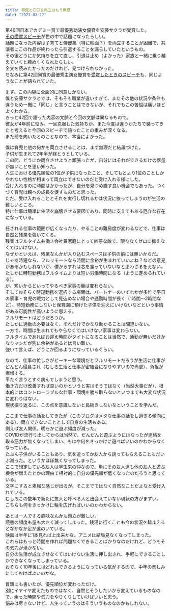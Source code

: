 ```yaml
---
title: 育児と〇〇を両立はもう無理
date: "2023-03-12"
---
```


第46回日本アカデミー賞で最優秀助演女優賞を安藤サクラが受賞した。</br>
[その受賞スピーチ](https://www.cinemacafe.net/article/2023/03/10/84008.html)が世の中で話題になったらしい。</br>
話題になった内容は子育てと俳優業（特に映画？）を両立することが困難で、共演者にこの作品が終わったら引退することを漏らしていたというもの。</br>
その後どうにか気持ちを立て直し、引退は止め（よかった）家族と一緒に乗り越えていくと締めくくられたらしい。</br>
全文を読みたかったのだけれど、見つけられなかった。</br>
ちなみに第42回同賞の最優秀主演女優賞を[受賞したときのスピーチ](https://www.huffingtonpost.jp/entry/sakura-ando_jp_5c790980e4b033abd14ab381)も、同じようなことが語られていた。</br>

まず、この内容に全面的に同意しかない。</br>
僕と安藤サクラとでは、そもそも職業が違いすぎて、またその他の状況や条件も違うため一概に「同じ」と言うことはできないが、それでもこの苦悩は痛いほどよくわかる。</br>
きっと42回で語った内容の文脈と今回の文脈は異なるもので。</br>
彼女が4年前に悩み、一旦克服した気持ちが、また今度は違うかたちで襲ってきたと考えると今回のスピーチで語ったことの重みが深くなる。</br>
また前を向いたとのことなので、本当によかった。</br>

僕は育児と他の何かを両立させることは、まず無理だと結論づけた。</br>
子供が生まれて2年半が経とうとしている。</br>
この間、どうにか両立させようと頑張ったが、自分にはそれができるだけの器量が無いことを思い知った。</br>
人生における優先順位の1位が子供になったこと、そしてもとより1位のことしかやれない性格が相まって両立はできないのだと受け入れる様にした。</br>
受け入れるのに時間はかかったが、自分を見つめ直す良い機会でもあった。つくづく育児は親への成長を促すものだと思った。</br>
ただ、受け入れることとそれを実行し切れるかは状況に依ってしまうのが生活の難しいところ。</br>
特に仕事は簡単に生活を崩壊させる要因であり、同時に支えでもある厄介な存在になっている。</br>

任される仕事の範囲が広くなったり、やることの難易度が変わるなどで、仕事は自然と残業を強いてくる。</br>
残業はフルタイム共働き会社員家庭にとって凶悪な敵で、限りなくゼロに抑えなくてはいけない。</br>
なぜかといえば、残業なんかが入り込むスペースは子供の前には無いからだ。</br>
じゃあ時短なら、フルリモートなら時間に余裕が生まれていいよね？などの意見があるかもしれないが、僕からすれば芯を食っていないなと思わざるをえない。</br>
たしかに時短勤務はフルタイムよりは短い労働時間になる（ように定められている）。</br>
が、短いからといってやるべき家事の量は変わらない。</br>
そしておそらく時短勤務を選択する場面は、パートナーのいずれかが多忙で平日の家事・育児の戦力として見込めない場合や通勤時間が長く（1時間〜2時間など）、時短勤務にしないと保育園に預けた子供を迎えにいけないなどという事情がある可能性が高いように思える。</br>
フルリモートはどうだろうか。</br>
たしかに通勤の必要はなく、それだけでかなり助かることは間違いない。</br>
一方で、時間は生まれてもやらなくてはいけない家事は変わらない。</br>
フルタイムであればお迎え時間がタイトになることは当然で、通勤が無いだけかなりマシだが別に余裕があるとは言い難い。</br>
強いて言えば、どうにか回るようになっているぐらい。</br>

なので、仕事の忙しさがピーキーな環境だとフルリモートだろうが生活に仕事がどんどん侵食され（むしろ生活と仕事が密結合になりやすいので尚更）、負担が爆増する。</br>
平たく言うとすぐ病んでしまうと思う。</br>
働き方だけ改善すれば良いのかというと実はそうではなく（当然大事だが）、根本的にはコントローラブルな仕事・環境を勝ち取らないといつまでも大変な状況に変わりはない。</br>
現状振り返るに、この点を意識しないと長続きしないなということを学んだ。</br>

ここまで仕事の話をしてきたが（このブログはメタな仕事の話をし過ぎる傾向にある）、両立できないこととして自身の生活もある。</br>
例えば友人関係。明らかに遊ぶ頻度が減った。</br>
COVIDが流行り出してからは当然で、だんだんと遊ぶようにはなったが連絡を取る筋力が無くなってしまい、もはや何をきっかけに遊べばいいのかわからなくなっている。<br>
たぶん子供がいることもあり、気を遣ってか友人から誘ってもらえることもだいぶ減った。というかほぼ無くなってしまった。</br>
ここで想定している友人は学生来の仲なので、単にその友人達も他の友人と遊ぶ機会が増えたとかの理由で相対的に自分の優先順が低くなったのだろうと思っている。</br>
文字にすると卑屈な感じが出るが、そこまでではなく自然なことだよなと受け入れている。</br>
むしろこの数年で新たに友人と呼べる人と出会えていない現状の方がまずい。</br>
こちらも何をきっかけに輪を広げればいいのかわからない。</br>

あとは一人でする趣味なんかも両立が難しい。</br>
読書の頻度も量も大きく減ってしまった。銭湯に行くことも今の状況を踏まえるとなかなか足が遠のいている。</br>
映画は半年に1本見れば上出来かな。アニメは結局見なくなってしまった。</br>
これらはもっと時間を作れば問題なくできることばかりなのだけれど、どうもその気力が湧かない。</br>
自分の生活が成立させなくてはいけない生活に押し出され、手軽にできることしかできなくなってしまっている。</br>
おそらく10年後にはどれもできるようになっている気がするので、中年の楽しみにしておけばよいのかな。</br>

冒頭にも書いたが、優先順位が変わっただけ。</br>
別にイヤイヤ変えたものではなく、自然とそうしたいから変えているものなので、余った時間や気力をやりくりしていけばいいと思う。</br>
悩みは尽きないけど、人生っていうのはそういうものなのかもしれない。</br>
